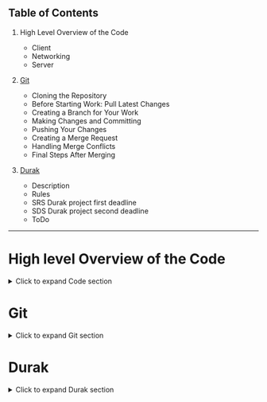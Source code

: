 ## Table of Contents

1. High Level Overview of the Code
   - Client
   - Networking
   - Server

2. [Git](#git)
   - Cloning the Repository
   - Before Starting Work: Pull Latest Changes
   - Creating a Branch for Your Work
   - Making Changes and Committing
   - Pushing Your Changes
   - Creating a Merge Request
   - Handling Merge Conflicts
   - Final Steps After Merging
3. [Durak](#durak)
   - Description
   - Rules
   - SRS Durak project first deadline
   - SDS Durak project second deadline
   - ToDo

---

# High level Overview of the Code
<details> <summary>Click to expand Code section</summary>

## Client
<details> <summary>Click to expand Client section</summary>
Text as found in Client/main.cpp.
Here is a rough overview over the high level functions in the DurakClient.

The DurakClient Code is made up of 3 main components.

1. The Node Framework
   (drawable.cpp)

2. The Global Game State including any child Nodes
   (gloabl_state.cpp, game_node.cpp toplevel_nodes.cpp) 

3. OpenGl this includes the Window and any actual rendering
   (opengl.cpp)

The Node Framework Provides a way to stucture anything displayed on screen
in a hierachy of nodes. Any updates in the Window size propagate trough the node tree.
The size of each Node in the tree is only calculated when the window size changes.
This Extends of the Node is used to handle drawing and mouse events like hover/click.
This makes everything scale dynamically.
(more detail in drawable.hpp)

The Global Game State handles all parts that have something to do with Durak Game Logic.
It handles and displays any updates from the server and provides things like a login and
game screen.
(more detail in global_state.hpp)

OpenGL is the graphics library used to render everything efficiently. To create a Window
glfw is used. opengl.cpp provided a way to render primitive things like Text, Images and Rectangles
to the screen each frame
(more detail in opengl.hpp)

</details>


## Networking
<details> <summary>Click to expand Networking section</summary>
Text as found in Networking/include/Networking/network.hpp.

### network_client.cpp, network_server.cpp
The networking cpps are responsible for providing all network interactions.
Each client opens 2 connections, one for receiving and one for sending. 
The messages are received on separate threads. Each receive thread adds 
any messages to a message queue. The newest message in the message queue
can be fetched by calling receive message.
The server version of receive Message blocks until a new message arrives.
The client version returns null if nothing is received to not block
rendering frames which happens on the same thread.

### message.cpp
All messages that are sent are of the abstact class Message.
The message class is responsible for serializing and deserializing any messages
The different Message types are derived from Message and have to implement
a "to"- and "from json" function
More details about the message types are in message.hpp, message.cpp.

</details>


## Server 
<details> <summary>Click to expand Server section</summary>
The Server is divided into four main Classes:
1. Server (Server/src/server.cpp) & MessageHandler (Server/src/msg_handler.cpp)
2. Game (Server/src/game.cpp)
3. Battle (Server/src/battle.cpp)
4. Card Manager (Server/src/card_manager.cpp)

### Server Class
The Server class is kept rather simple. It consists of a main loop to receive all incoming messages from the clients.
To simplify things we created a seperate function to handle all messages. So the server simply receives an incoming message and calls handleMessage(). Inside the message handler most of the high level server logic is implemented. It's basically just a big switch statement, that differentiates between the messages coming from the client and either passes them on accordingly to Game or directly handles them (connect events, name setting etc).

### Game Class
The Game class is constructed when all clients are ready and a new game is created. Inside the constructor of Game, the first Battle is set up and called (assigning first attacker, defining trump etc). Between individual Battles, Game will store information like Player Roles (Attacker, Defender, Co-Attacker, Idle, Finished) and will create new Battles after the last one has started. The functions probably used the most are handlePlayerCardEvent() and handlePlayerActionEvent(), which deconstruct and pass on card moves and button presses respectively, coming from the Client -> Server -> MessageHandler to Battle. It also checks if the game is over and will then return to Server.

### Battle Class
This class handles the bulk of the game logic. All messages that have to do with playing a card or pressing a button are evaluated here. To simplify stuff we have different BattlePhases and BattleTypes. BattlePhases aim to further divide a battle to provide modular code sections. For example if the defender has a card left to beat, the current BattlePhase is OPEN. We also need to differentiate between BattleTypes; First, Normal and Endgame where Endgame is when only two players remain and a move could end the game. The most general functions aim to differentiate what kind of Action or Move has to be handled and then call the according functions to make the move/action.

### Card Manager
This class handles all stuff related to cards. This includes Player Hands, the middle of the playing field (Battlefield), drawing cards and sending out card updates to the clients. It is a member of Game as we need only one deck per game.

</details>

</details>

# Git
<details> <summary>Click to expand Git section</summary>

To ensure smooth collaboration and avoid any repository mishaps, here's a clear Git workflow guide for our Durak project. Everyone works on their local machine, and we will use branches to isolate changes and avoid conflicts.

#### 1. **Cloning the Repository**

When you first start working on the project, you need to clone the repository to your local machine.

```bash
git clone https://gitlab.ethz.ch/durak/durak.git
cd durak
```

This will create a local copy of the repository. Make sure you navigate into the repository folder to start working.

---

#### 2. **Before Starting Work: Pull Latest Changes**

Before you start working each time, always pull the latest changes from the remote repository. This ensures your local copy is up to date with any changes made by others.

```bash
git pull origin main
```
This will fetch and merge any new changes into your local `main` branch.

---
> **Note:** While you can just use `git pull`, it defaults to pulling from the current branch's configured remote (usually `origin/main`). However, explicitly specifying `origin main` ensures you're pulling from the correct remote (`origin`) and branch (`main`). This is especially important when working with multiple remotes or branches, as it avoids accidental pulls from the wrong location.


---

#### 3. **Creating a Branch for Your Work**

Never work directly on the `main` branch. Instead, create a new branch for each feature or fix you're working on. This isolates your work from others.

```bash
git checkout -b feature/your-feature-name
```

Replace `your-feature-name` with a meaningful name related to your task, like `game-ui` or `bugfix-trump-rules`.

---

#### 4. **Making Changes and Committing**

Now, you're ready to make changes to the code. Once you're happy with your changes, stage the files and commit them.

1. Stage the files you've changed:

```bash
git add .
```

2. Commit your changes with a descriptive message:

```bash
git commit -m "Add new feature for card dealing logic"
```

Make sure your commit message is clear about what the changes are.

---

#### 5. **Pushing Your Changes**

After committing your changes, you need to push your branch to the remote repository.

```bash
git push origin feature/your-feature-name
```

This will upload your branch to the remote repository, making it available for others to review.

---
> **Note:** `origin` refers to the default name of the remote repository where your code is stored. It points to the repository URL you cloned from. We use `origin` to specify that we want to push or pull changes to/from this specific remote repository. It's important because it ensures you're working with the correct remote repository.
---



#### 6. **Creating a Merge Request**

Once your feature or fix is complete, create a Merge Request (MR) on GitLab to merge your branch into the `main` branch.

1. Go to the GitLab repository page.
2. Navigate to "Merge Requests."
3. Select "New Merge Request" and choose your feature branch as the source and `main` as the target.
4. Fill out the description and submit the MR.

Someone from the team will review your changes before they are merged into `main`.

---

#### 7. **Handling Merge Conflicts**

If there are merge conflicts when merging your branch into `main`, Git will prompt you to resolve them. You can see which files have conflicts with:

```bash
git status
```

After resolving the conflicts in the indicated files:

1. Stage the resolved files:
```bash
git add <filename>
```

2. Continue the merge process:

```bash
git commit
```
Finally, push the changes again:
```bash
git push origin feature/your-feature-name
```
---

#### 8. **Final Steps After Merging**

Once your changes are merged into the `main` branch, don't forget to update your local `main` branch to keep it in sync.

```bash
git checkout main git pull origin main
```

You can then delete your feature branch both locally and on the remote repository if you don't need it anymore.

- Delete the branch locally:

```bash
git branch -d feature/your-feature-name
```

- Delete the branch remotely:

```bash
git push origin --delete feature/your-feature-name
```
---

By following this workflow, we can collaborate effectively without running into issues like merge conflicts or overwriting each other's work.

</details>


# Durak
<details> <summary>Click to expand Durak section</summary>

## Description
Implementation of the game Durak in the curriculum of Software Engineering.
The rules might differ to the ones on [wikipedia](https://en.wikipedia.org/wiki/Durak).

## Rules 

<details> <summary>Click to expand Rules section</summary>

- **There is no winner, only one loser, the durak**
- You can only beat a card with another card of the same sign or trump.
- A trump card of any rank beats any non-trump card
- The ranking of the cards is as follows (ascending) **'2, 3, 4, 5, 6, 7, 8, 9, 10, J, Q, K, A.'**
- The game is counter-clockwise
- A battle is one turn
- An attack is a card that has been laid for the next player to defend
- A battle can consit of 6 small attacks (6 cards that are laid on the field).
- Only the cards that are already on the battle field can be added as attacks (the numbers must match).

##### Edge cases 
- The very first battle can only be a maximum of 5 attacks.
- The very first card cannot be passed on.
- 
</details>

## SRS Durak project first deadline 11.10

_link for the word document_: [word document](https://ethz-my.sharepoint.com/:w:/r/personal/dpoluyanov_ethz_ch/Documents/srs_durak.docx?d=w9ebff62a57a04528947512cd6dfb8ffc&csf=1&web=1&e=wYfiOv)

## SDS Durak project second deadline 25.10
_link for the word document_: [word document](https://ethz-my.sharepoint.com/:w:/r/personal/dpoluyanov_ethz_ch/Documents/sds_durak.docx?d=wee70dd9c8b994d2da4935af7b89b8c00&csf=1&web=1&e=7NLF7t)

_link for the instructions_: [Software Design](https://lec.inf.ethz.ch/se/2024_AS/project/book/phase2.html)

**_Hint:_** check out the lecture document for theory, especially the slides for Modeling and Specification: [lecture page](https://lec.inf.ethz.ch/se/2024_AS/)



## Server team
- Noah, Danil, Thomas

## Client team
- Vito, Eric

## Email team 
- Thomas
